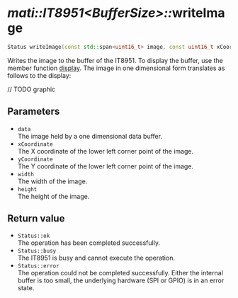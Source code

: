 # _mati::IT8951\<BufferSize\>::_**writeImage**

```cpp
Status writeImage(const std::span<uint16_t> image, const uint16_t xCoordinate, const uint16_t yCoordinate, const uint16_t width, const uint16_t height);
```

Writes the image to the buffer of the IT8951. To display the buffer, use the member function [display](display.md). The image in one dimensional form translates as follows to the display:

// TODO  graphic

## Parameters

- `data`    
The image held by a one dimensional data buffer.
- `xCoordinate`  
The X coordinate of the lower left corner point of the image.
- `yCoordinate`  
The Y coordinate of the lower left corner point of the image.
- `width`  
The width of the image.
- `height`  
The height of the image.

## Return value

 - `Status::ok`  
 The operation has been completed successfully.
 - `Status::busy`  
 The IT8951 is busy and cannot execute the operation.
 - `Status::error`  
 The operation could not be completed successfully. Either the internal buffer is too small, the underlying hardware (SPI or GPIO) is in an error state.